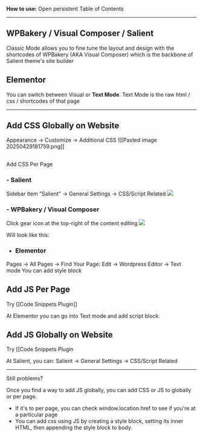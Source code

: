
**How to use:**
Open persistent Table of Contents

---


## WPBakery / Visual Composer / Salient
Classic Mode allows you to fine tune the layout and design with the shortcodes of WPBakery (AKA Visual Composer) which is the backbone of Salient theme's site builder

## Elementor

You can switch between Visual or **Text Mode**. Text Mode is the raw html / css / shortcodes of that page


----

## Add CSS Globally on Website

Appearance -> Customize -> Additional CSS
![[Pasted image 20250429181759.png]]
## 
Add CSS Per Page

### - Salient
Sidebar item "Salient" -> General Settings -> CSS/Script Related
![](2pA53x4.png)


### - WPBakery / Visual Composer 
Click gear icon at the top-right of the content editing
![](ODHB7Bi.png)


Will look like this:

- ### Elementor
Pages -> All Pages -> Find Your Page: Edit -> Wordpress Editor -> Text mode
You can add style block

## Add JS Per Page
Try [[Code Snippets Plugin]]

At Elementor you can go into Text mode and add script block.

## Add JS Globally on Website

Try [[Code Snippets Plugin

At Salient, you can: Salient → General Settings → CSS/Script Related

---

Still problems?

Once you find a way to add JS globally, you can add CSS or JS to globally or per page. 
- If it's to per page, you can check window.location.href to see if you're at a particular page
- You can add css using JS by creating a style block, setting its inner HTML, then appending the style block to body.
